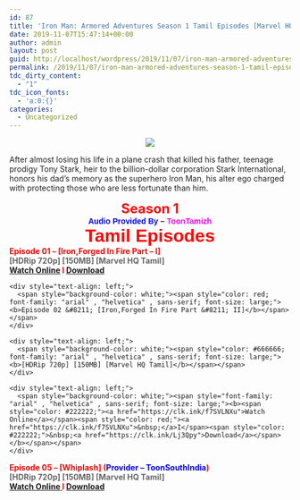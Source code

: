 ```yaml
---
id: 87
title: 'Iron Man: Armored Adventures Season 1 Tamil Episodes [Marvel HQ Tamil]'
date: 2019-11-07T15:47:14+00:00
author: admin
layout: post
guid: http://localhost/wordpress/2019/11/07/iron-man-armored-adventures-season-1-tamil-episodes-marvel-hq-tamil/
permalink: /2019/11/07/iron-man-armored-adventures-season-1-tamil-episodes-marvel-hq-tamil/
tdc_dirty_content:
  - "1"
tdc_icon_fonts:
  - 'a:0:{}'
categories:
  - Uncategorized
---
```

<div dir="ltr" style="text-align: left;" trbidi="on">
  <div class="separator" style="clear: both; text-align: center;">
    <a href="https://2.bp.blogspot.com/-VS9IivEpuTg/XNKit5AT96I/AAAAAAAAAgw/Ajvt-XM3F1Q9RJpfumGpwxStcZGPlIFlgCLcBGAs/s1600/Anthony_Stark_{5e176f9fcfde9aba7eb9c28cb91a5314fc67fc5fae859004e1132ccc1df19f4f}2528Earth-904913{5e176f9fcfde9aba7eb9c28cb91a5314fc67fc5fae859004e1132ccc1df19f4f}2529_from_Iron_Man_Armored_Adventures_Promo_0001.jpg" imageanchor="1" style="margin-left: 1em; margin-right: 1em;"><img border="0" data-original-height="676" data-original-width="1024" src="https://2.bp.blogspot.com/-VS9IivEpuTg/XNKit5AT96I/AAAAAAAAAgw/Ajvt-XM3F1Q9RJpfumGpwxStcZGPlIFlgCLcBGAs/s1600/Anthony_Stark_{5e176f9fcfde9aba7eb9c28cb91a5314fc67fc5fae859004e1132ccc1df19f4f}2528Earth-904913{5e176f9fcfde9aba7eb9c28cb91a5314fc67fc5fae859004e1132ccc1df19f4f}2529_from_Iron_Man_Armored_Adventures_Promo_0001.jpg" /></a>
  </div>
  
  <h3 class="bNg8Rb" style="background-color: white; clip: rect(1px, 1px, 1px, 1px); color: #222222; font-family: arial, sans-serif; font-size: medium; font-weight: normal; height: 1px; margin: 0px; overflow: hidden; padding: 0px; position: absolute; white-space: nowrap; width: 1px; z-index: -1000;">
    Description
  </h3>
  
  <p>
    <span style="background-color: white; color: #222222; font-family: "arial" , sans-serif; font-size: x-small;">After almost losing his life in a plane crash that killed his father, teenage prodigy Tony Stark, heir to the billion-dollar corporation Stark International, honors his dad&#8217;s memory as the superhero Iron Man, his alter ego charged with protecting those who are less fortunate than him.&nbsp;</span>
  </p>
  
  <div style="text-align: center;">
    <span style="background-color: white; font-family: "arial" , sans-serif;"><span style="color: red; font-size: x-large;"><b>Season 1</b></span></span><br /><b style="background-color: white; font-family: arial, sans-serif;"><span style="color: blue;">Audio Provided By </span>&#8211;<span style="color: blue;"> </span><span style="color: magenta;">ToonTamizh</span></b><br /><b style="background-color: white; color: red; font-family: arial, sans-serif; font-size: xx-large;">Tamil Episodes</b>
  </div>
  
  <div style="text-align: left;">
    <span style="background-color: white;"><span style="color: red; font-family: "arial" , "helvetica" , sans-serif; font-size: large;"><b>Episode 01 &#8211; [Iron,Forged In Fire Part &#8211; I]</b></span></span>
  </div>
  
  <div style="text-align: left;">
    <span style="background-color: white;"><span style="color: #666666; font-family: "arial" , "helvetica" , sans-serif; font-size: large;"><b>[HDRip 720p] [150MB] [Marvel HQ Tamil]</b></span></span>
  </div>
  
  <div style="text-align: left;">
    <span style="background-color: white;"><span style="font-family: "arial" , "helvetica" , sans-serif; font-size: large;"><b><span style="color: #222222;"><a href="https://clk.ink/eWVJGFe">Watch Online</a></span><span style="color: red;"> I</span><span style="color: #222222;"> <a href="https://clk.ink/C1D5Joc">Download</a></span></b></span></span></p> 
    
    <div style="text-align: left;">
      <span style="background-color: white;"><span style="color: red; font-family: "arial" , "helvetica" , sans-serif; font-size: large;"><b>Episode 02 &#8211; [Iron,Forged In Fire Part &#8211; II]</b></span></span>
    </div>
    
    <div style="text-align: left;">
      <span style="background-color: white;"><span style="color: #666666; font-family: "arial" , "helvetica" , sans-serif; font-size: large;"><b>[HDRip 720p] [150MB] [Marvel HQ Tamil]</b></span></span>
    </div>
    
    <div style="text-align: left;">
      <span style="background-color: white;"><span style="font-family: "arial" , "helvetica" , sans-serif; font-size: large;"><b><span style="color: #222222;"><a href="https://clk.ink/f7SVLNXu">Watch Online</a></span><span style="color: red;"><a href="https://clk.ink/f7SVLNXu">&nbsp;</a>I</span><span style="color: #222222;">&nbsp;<a href="https://clk.ink/Lj3Qpy">Download</a></span></b></span></span>
    </div>
  </div>
  
  <div style="text-align: left;">
    <span style="background-color: white;"><span style="color: red; font-family: "arial" , "helvetica" , sans-serif; font-size: large;"><b><span style="color: red;">Episode 05 &#8211; [Whiplash] (</span><span style="color: blue;">Provider &#8211; ToonSouthIndia</span><span style="color: red;">)</span></b></span></span>
  </div>
  
  <div style="text-align: left;">
    <span style="background-color: white;"><span style="color: #666666; font-family: "arial" , "helvetica" , sans-serif; font-size: large;"><b>[HDRip 720p] [150MB] [Marvel HQ Tamil]</b></span></span>
  </div>
  
  <div style="text-align: left;">
    <span style="background-color: white;"><span style="font-family: "arial" , "helvetica" , sans-serif; font-size: large;"><b><span style="color: #222222;"><a href="https://xpshort.com/AFXzJ">Watch Online</a></span><span style="color: red;"><a href="https://clk.ink/f7SVLNXu">&nbsp;</a>I</span><span style="color: #222222;">&nbsp;<a href="https://xpshort.com/sWTAYx">Download</a></span></b></span></span>
  </div>
</div>